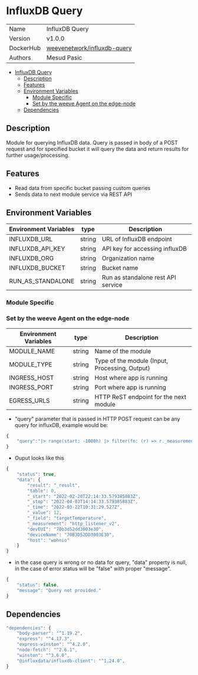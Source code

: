 # InfluxDB Query

|                |                                                                                     |
| -------------- | ----------------------------------------------------------------------------------- |
| Name           | InfluxDB Query                                                                      |
| Version        | v1.0.0                                                                              |
| DockerHub | [weevenetwork/influxdb-query](https://hub.docker.com/r/weevenetwork/influxdb-query) |
| Authors        | Mesud Pasic                                                                         |

- [InfluxDB Query](#influxdb-query)
  - [Description](#description)
  - [Features](#features)
  - [Environment Variables](#environment-variables)
    - [Module Specific](#module-specific)
    - [Set by the weeve Agent on the edge-node](#set-by-the-weeve-agent-on-the-edge-node)
  - [Dependencies](#dependencies)

## Description

Module for querying InfluxDB data. Query is passed in body of a POST request and for specified bucket it will query the data and return results for further usage/processing.

## Features

- Read data from specific bucket passing custom queries
- Sends data to next module service via REST API

## Environment Variables

| Environment Variables | type   | Description                        |
| --------------------- | ------ | ---------------------------------- |
| INFLUXDB_URL          | string | URL of InfluxDB endpoint           |
| INFLUXDB_API_KEY      | string | API key for accessing influxDB     |
| INFLUXDB_ORG          | string | Organization name                  |
| INFLUXDB_BUCKET       | string | Bucket name                        |
| RUN_AS_STANDALONE     | string | Run as standalone rest API service |

### Module Specific

### Set by the weeve Agent on the edge-node

| Environment Variables | type   | Description               |
| --------------------- | ------ | ------------------------- |
| MODULE_NAME           | string | Name of the module        |
| MODULE_TYPE           | string | Type of the module (Input, Processing, Output)    |
| INGRESS_HOST          | string | Host where app is running |
| INGRESS_PORT          | string | Port where app is running |
| EGRESS_URLS           | string | HTTP ReST endpoint for the next module            |

- "query" parameter that is passed in HTTP POST request can be any query for influxDB, example would be:

```js
{
	"query":"|> range(start: -1000h) |> filter(fn: (r) => r._measurement == \"http_listener_v2\") |> filter(fn: (r) => r._field == \"targetTemperature\")"
}
```

- Ouput looks like this

```js
{
	"status": true,
	"data": {
		"result": "_result",
		"table": 0,
		"_start": "2022-02-20T22:14:33.579385883Z",
		"_stop": "2022-04-03T14:14:33.579385883Z",
		"_time": "2022-03-22T10:31:29.527Z",
		"_value": 12,
		"_field": "targetTemperature",
		"_measurement": "http_listener_v2",
		"devEUI": "70b3d52dd3003e30",
		"deviceName": "70B3D52DD3003E30",
		"host": "wohnio"
	}
}
```

- in the case query is wrong or no data for query, "data" property is null, in the case of error status will be "false" with proper "message".

```js
{
	"status": false,
	"message": "Query not provided."
}
```

## Dependencies

```js
"dependencies": {
    "body-parser": "^1.19.2",
    "express": "^4.17.3",
    "express-winston": "^4.2.0",
    "node-fetch": "^2.6.1",
    "winston": "^3.6.0",
	"@influxdata/influxdb-client": "^1.24.0",
}
```
